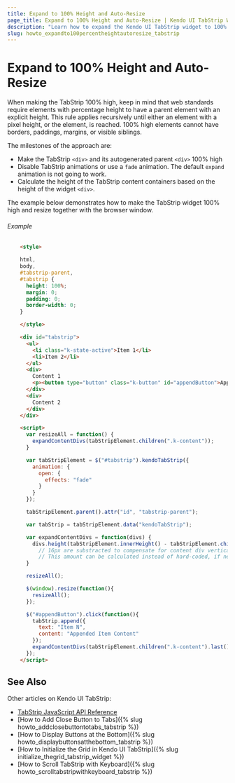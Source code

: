 ```yaml
---
title: Expand to 100% Height and Auto-Resize
page_title: Expand to 100% Height and Auto-Resize | Kendo UI TabStrip Widget
description: "Learn how to expand the Kendo UI TabStrip widget to 100% height and make it resize together with the browser window."
slug: howto_expandto100percentheightautoresize_tabstrip
---
```


# Expand to 100% Height and Auto-Resize

When making the TabStrip 100% high, keep in mind that web standards require elements with percentage height to have a parent element with an explicit height. This rule applies recursively until either an element with a pixel height, or the <html> element, is reached. 100% high elements cannot have borders, paddings, margins, or visible siblings.

The milestones of the approach are:

* Make the TabStrip `<div>` and its autogenerated parent `<div>` 100% high
* Disable TabStrip animations or use a `fade` animation. The default `expand` animation is not going to work.
* Calculate the height of the TabStrip content containers based on the height of the widget `<div>`.

The example below demonstrates how to make the TabStrip widget 100% high and resize together with the browser window.

###### Example

```html
    <style>

    html,
    body,
    #tabstrip-parent,
    #tabstrip {
      height: 100%;
      margin: 0;
      padding: 0;
      border-width: 0;
    }

    </style>

    <div id="tabstrip">
      <ul>
        <li class="k-state-active">Item 1</li>
        <li>Item 2</li>
      </ul>
      <div>
        Content 1
        <p><button type="button" class="k-button" id="appendButton">Append Item</button></p>
      </div>
      <div>
        Content 2
      </div>
    </div>

    <script>
      var resizeAll = function() {
        expandContentDivs(tabStripElement.children(".k-content"));
      }

      var tabStripElement = $("#tabstrip").kendoTabStrip({
        animation: {
          open: {
            effects: "fade"
          }
        }
      });

      tabStripElement.parent().attr("id", "tabstrip-parent");

      var tabStrip = tabStripElement.data("kendoTabStrip");

      var expandContentDivs = function(divs) {
        divs.height(tabStripElement.innerHeight() - tabStripElement.children(".k-tabstrip-items").outerHeight() - 16);
          // 16px are substracted to compensate for content div vertical paddings and borders
          // This amount can be calculated instead of hard-coded, if needed.
      }

      resizeAll();

      $(window).resize(function(){
        resizeAll();
      });

      $("#appendButton").click(function(){
        tabStrip.append({
          text: "Item N",
          content: "Appended Item Content"
        });
        expandContentDivs(tabStripElement.children(".k-content").last());
      });
    </script>
```

## See Also

Other articles on Kendo UI TabStrip:

* [TabStrip JavaScript API Reference](/api/javascript/ui/tabstrip)
* [How to Add Close Button to Tabs]({% slug howto_addclosebuttontotabs_tabstrip %})
* [How to Display Buttons at the Bottom]({% slug howto_displaybuttonsatthebottom_tabstrip %})
* [How to Initialize the Grid in Kendo UI TabStrip]({% slug initialize_thegrid_tabstrip_widget %})
* [How to Scroll TabStrip with Keyboard]({% slug howto_scrolltabstripwithkeyboard_tabstrip %})
